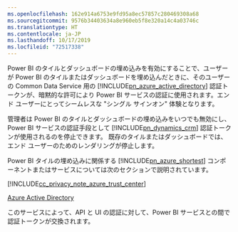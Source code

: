 ```yaml
---
ms.openlocfilehash: 162e914a6753e9fd95a8ec57857c280469308a68
ms.sourcegitcommit: 9576b34403634a8e960eb5f8e320a14c4a03746c
ms.translationtype: HT
ms.contentlocale: ja-JP
ms.lasthandoff: 10/17/2019
ms.locfileid: "72517338"
---
```

Power BI のタイルとダッシュボードの埋め込みを有効にすることで、ユーザーが Power BI のタイルまたはダッシュボードを埋め込んだときに、そのユーザーの Common Data Service 用の [!INCLUDE[pn_azure_active_directory](pn-azure-active-directory.md)] 認証トークンが、暗黙的な許可により Power BI サービスの認証に使用されます。エンド ユーザーにとってシームレスな "シングル サインオン" 体験となります。  
  
 管理者は Power BI のタイルとダッシュボードの埋め込みをいつでも無効にし、Power BI サービスの認証手段として [!INCLUDE[pn_dynamics_crm](pn-dynamics-crm.md)] 認証トークンが使用されるのを停止できます。 既存のタイルまたはダッシュボードでは、エンド ユーザーのためのレンダリングが停止します。  
  
 Power BI タイルの埋め込みに関係する [!INCLUDE[pn_azure_shortest](pn-azure-shortest.md)] コンポーネントまたはサービスについては次のセクションで説明されています。  
  
 [!INCLUDE[cc_privacy_note_azure_trust_center](cc-privacy-note-azure-trust-center.md)]  
  
 [Azure Active Directory](https://azure.microsoft.com/services/active-directory/)  
  
 このサービスによって、API と UI の認証に対して、Power BI サービスとの間で認証トークンが交換されます。
